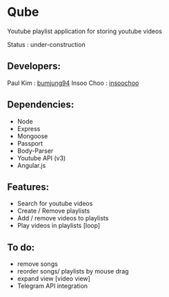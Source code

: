 Qube
==========

Youtube playlist application for storing youtube videos

Status : under-construction

Developers:
----------
Paul Kim : [bumjung94](https://github.com/bumjung94)
Insoo Choo : [insoochoo](https://github.com/insoochoo)

Dependencies:
----------
   * Node
   * Express
   * Mongoose
   * Passport
   * Body-Parser
   * Youtube API (v3)
   * Angular.js

Features:
----------
   * Search for youtube videos
   * Create / Remove playlists
   * Add / remove videos to playlists
   * Play videos in playlists [loop]

To do:
----------
   * remove songs
   * reorder songs/ playlists by mouse drag
   * expand view [video view]
   * Telegram API integration
